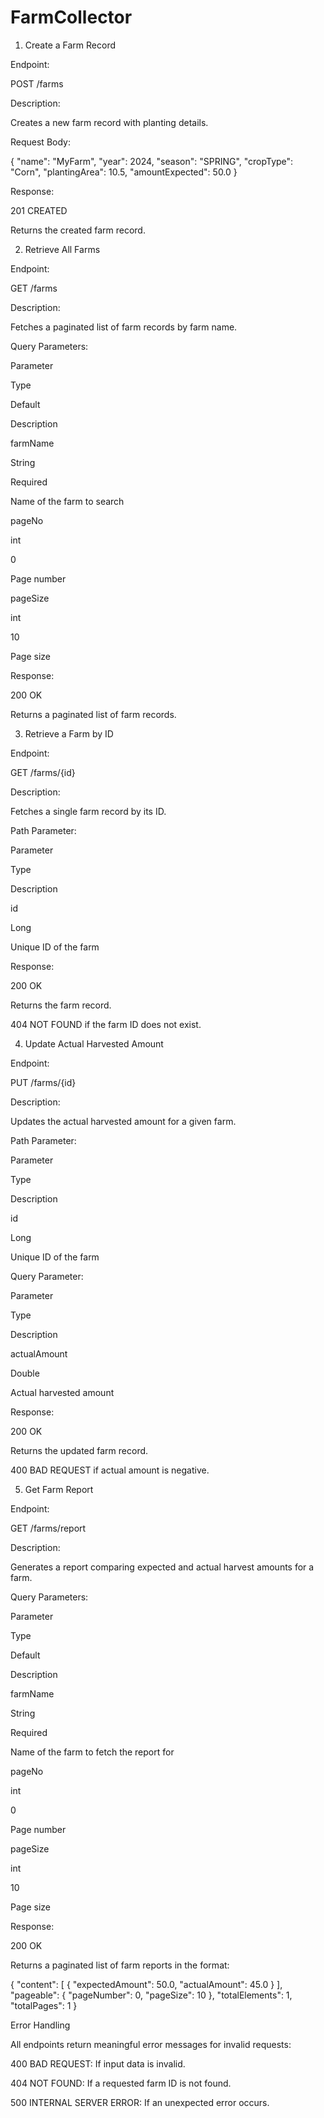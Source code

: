 # FarmCollector

1. Create a Farm Record

Endpoint:

POST /farms

Description:

Creates a new farm record with planting details.

Request Body:

{
"name": "MyFarm",
"year": 2024,
"season": "SPRING",
"cropType": "Corn",
"plantingArea": 10.5,
"amountExpected": 50.0
}

Response:

201 CREATED

Returns the created farm record.

2. Retrieve All Farms

Endpoint:

GET /farms

Description:

Fetches a paginated list of farm records by farm name.

Query Parameters:

Parameter

Type

Default

Description

farmName

String

Required

Name of the farm to search

pageNo

int

0

Page number

pageSize

int

10

Page size

Response:

200 OK

Returns a paginated list of farm records.

3. Retrieve a Farm by ID

Endpoint:

GET /farms/{id}

Description:

Fetches a single farm record by its ID.

Path Parameter:

Parameter

Type

Description

id

Long

Unique ID of the farm

Response:

200 OK

Returns the farm record.

404 NOT FOUND if the farm ID does not exist.

4. Update Actual Harvested Amount

Endpoint:

PUT /farms/{id}

Description:

Updates the actual harvested amount for a given farm.

Path Parameter:

Parameter

Type

Description

id

Long

Unique ID of the farm

Query Parameter:

Parameter

Type

Description

actualAmount

Double

Actual harvested amount

Response:

200 OK

Returns the updated farm record.

400 BAD REQUEST if actual amount is negative.

5. Get Farm Report

Endpoint:

GET /farms/report

Description:

Generates a report comparing expected and actual harvest amounts for a farm.

Query Parameters:

Parameter

Type

Default

Description

farmName

String

Required

Name of the farm to fetch the report for

pageNo

int

0

Page number

pageSize

int

10

Page size

Response:

200 OK

Returns a paginated list of farm reports in the format:

{
"content": [
{
"expectedAmount": 50.0,
"actualAmount": 45.0
}
],
"pageable": {
"pageNumber": 0,
"pageSize": 10
},
"totalElements": 1,
"totalPages": 1
}

Error Handling

All endpoints return meaningful error messages for invalid requests:

400 BAD REQUEST: If input data is invalid.

404 NOT FOUND: If a requested farm ID is not found.

500 INTERNAL SERVER ERROR: If an unexpected error occurs.

